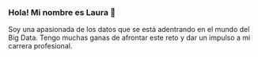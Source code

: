 ### Hola! Mi nombre es Laura 👋

Soy una apasionada de los datos que se está adentrando en el mundo del Big Data. Tengo muchas ganas de afrontar este reto y dar un impulso a mi carrera profesional. 
<!--
**CodingLauGit/CodingLauGit** is a ✨ _special_ ✨ repository because its `README.md` (this file) appears on your GitHub profile.

Here are some ideas to get you started:

- 🔭 I’m currently working on ...
- 🌱 I’m currently learning ...
- 👯 I’m looking to collaborate on ...
- 🤔 I’m looking for help with ...
- 💬 Ask me about ...
- 📫 How to reach me: ...
- 😄 Pronouns: ...
- ⚡ Fun fact: ...
-->

